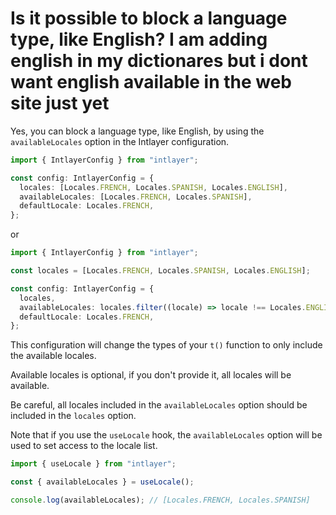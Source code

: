 # Is it possible to block a language type, like English? I am adding english in my dictionares but i dont want english available in the web site just yet

Yes, you can block a language type, like English, by using the `availableLocales` option in the Intlayer configuration.

```ts
import { IntlayerConfig } from "intlayer";

const config: IntlayerConfig = {
  locales: [Locales.FRENCH, Locales.SPANISH, Locales.ENGLISH],
  availableLocales: [Locales.FRENCH, Locales.SPANISH],
  defaultLocale: Locales.FRENCH,
};
```

or

```ts
import { IntlayerConfig } from "intlayer";

const locales = [Locales.FRENCH, Locales.SPANISH, Locales.ENGLISH];

const config: IntlayerConfig = {
  locales,
  availableLocales: locales.filter((locale) => locale !== Locales.ENGLISH),
  defaultLocale: Locales.FRENCH,
};
```

This configuration will change the types of your `t()` function to only include the available locales.

Available locales is optional, if you don't provide it, all locales will be available.

Be careful, all locales included in the `availableLocales` option should be included in the `locales` option.

Note that if you use the `useLocale` hook, the `availableLocales` option will be used to set access to the locale list.

```ts
import { useLocale } from "intlayer";

const { availableLocales } = useLocale();

console.log(availableLocales); // [Locales.FRENCH, Locales.SPANISH]
```
